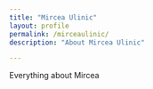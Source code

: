 ```yaml
---
title: "Mircea Ulinic"
layout: profile
permalink: /mirceaulinic/
description: "About Mircea Ulinic"

---
```

Everything about Mircea
